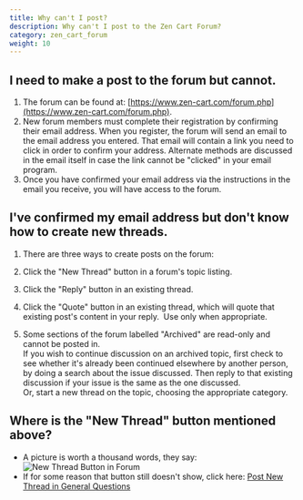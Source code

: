 ```yaml
---
title: Why can't I post? 
description: Why can't I post to the Zen Cart Forum? 
category: zen_cart_forum
weight: 10
---
```



## I need to make a post to the forum but cannot.

1.  The forum can be found at: [https://www.zen-cart.com/forum.php](https://www.zen-cart.com/forum.php).
2.  New forum members must complete their registration by confirming their email address. When you register, the forum will send an email to the email address you entered. That email will contain a link you need to click in order to confirm your address. Alternate methods are discussed in the email itself in case the link cannot be "clicked" in your email program.
3.  Once you have confirmed your email address via the instructions in the email you receive, you will have access to the forum.

## I've confirmed my email address but don't know how to create new threads.

1.  There are three ways to create posts on the forum:

1.  Click the "New Thread" button in a forum's topic listing.  

2.  Click the "Reply" button in an existing thread.
3.  Click the "Quote" button in an existing thread, which will quote that existing post's content in your reply.  Use only when appropriate.

3.  Some sections of the forum labelled "Archived" are read-only and cannot be posted in.  
    If you wish to continue discussion on an archived topic, first check to see whether it's already been continued elsewhere by another person, by doing a search about the issue discussed. Then reply to that existing discussion if your issue is the same as the one discussed.  
    Or, start a new thread on the topic, choosing the appropriate category.

## Where is the "New Thread" button mentioned above?

*   A picture is worth a thousand words, they say:  
    ![New Thread Button in Forum](https://www.zen-cart.com/info-pix/new-thread-button.jpg "New Thread Button in Forum")
*   If for some reason that button still doesn't show, click here: [Post New Thread in General Questions](https://www.zen-cart.com/newthread.php?do=newthread&f=128)

